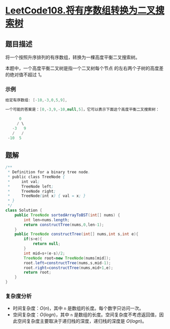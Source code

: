 # [LeetCode108.将有序数组转换为二叉搜索树](https://leetcode-cn.com/problems/convert-sorted-array-to-binary-search-tree/)
## 题目描述
将一个按照升序排列的有序数组，转换为一棵高度平衡二叉搜索树。

本题中，一个高度平衡二叉树是指一个二叉树每个节点 的左右两个子树的高度差的绝对值不超过 1。

### 示例
```java
给定有序数组: [-10,-3,0,5,9],

一个可能的答案是：[0,-3,9,-10,null,5]，它可以表示下面这个高度平衡二叉搜索树：

      0
     / \
   -3   9
   /   /
 -10  5
```
## 题解
```java
/**
 * Definition for a binary tree node.
 * public class TreeNode {
 *     int val;
 *     TreeNode left;
 *     TreeNode right;
 *     TreeNode(int x) { val = x; }
 * }
 */
class Solution {
    public TreeNode sortedArrayToBST(int[] nums) {
        int len=nums.length;
        return constructTree(nums,0,len-1);
    }
    public TreeNode constructTree(int[] nums,int s,int e){
        if(s>e){
            return null;
        }
        int mid=s+(e-s)/2;
        TreeNode root=new TreeNode(nums[mid]);
        root.left=constructTree(nums,s,mid-1);
        root.right=constructTree(nums,mid+1,e);
        return root;
    }
}
```
### 复杂度分析
- 时间复杂度：$O(n)$，其中 `n` 是数组的长度。每个数字只访问一次。
- 空间复杂度：$O(logn)$，其中 `n` 是数组的长度。空间复杂度不考虑返回值，因此空间复杂度主要取决于递归栈的深度，递归栈的深度是 $O(logn)$。